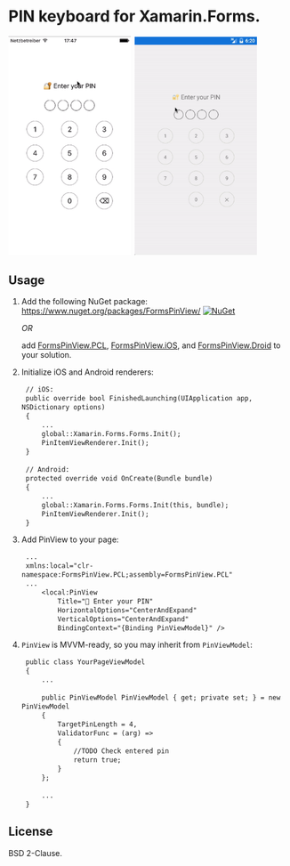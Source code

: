 # PIN keyboard for Xamarin.Forms.

<pre><code><img src="ios.mov.gif" height="auto" width="220px"> <img src="android.mov.gif" height="auto" width="220px"></code></pre>

## Usage

1. Add the following NuGet package: https://www.nuget.org/packages/FormsPinView/ [![NuGet](https://img.shields.io/nuget/v/FormsPinView.svg?label=NuGet)](https://www.nuget.org/packages/FormsPinView/) 
    
    _OR_
    
    add [FormsPinView.PCL](FormsPinView/FormsPinView.PCL), [FormsPinView.iOS](FormsPinView/FormsPinView.iOS), and [FormsPinView.Droid](FormsPinView/FormsPinView.Droid) to your solution.
1. Initialize iOS and Android renderers:

        // iOS:
        public override bool FinishedLaunching(UIApplication app, NSDictionary options)
        {
            ...
            global::Xamarin.Forms.Forms.Init();
            PinItemViewRenderer.Init();
        }
        
        // Android:
        protected override void OnCreate(Bundle bundle)
        {
            ...
            global::Xamarin.Forms.Forms.Init(this, bundle);
            PinItemViewRenderer.Init();
        }

1. Add PinView to your page:
        
        ...
        xmlns:local="clr-namespace:FormsPinView.PCL;assembly=FormsPinView.PCL"
        ...
            <local:PinView
                Title="🔐 Enter your PIN"
                HorizontalOptions="CenterAndExpand"
                VerticalOptions="CenterAndExpand"
                BindingContext="{Binding PinViewModel}" />
        
1. `PinView` is MVVM-ready, so you may inherit from `PinViewModel`:


        public class YourPageViewModel
        {
            ...
            
            public PinViewModel PinViewModel { get; private set; } = new PinViewModel
            {
                TargetPinLength = 4,
                ValidatorFunc = (arg) => 
                {
                    //TODO Check entered pin
                    return true;
                }
            };
            
            ...
        }
        
## License

BSD 2-Clause.
